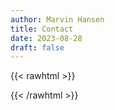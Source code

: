 ```yaml
---
author: Marvin Hansen
title: Contact
date: 2023-08-28
draft: false
---
```

[//]: # (SPDX-License-Identifier: CC-BY-4.0)

{{< rawhtml >}}

<script charset="utf-8" type="text/javascript" src="//js.hsforms.net/forms/embed/v2.js"></script>
<script>
  hbspt.forms.create({
    region: "na1",
    portalId: "8112310",
    formId: "eb04dc44-be12-4fa6-809a-3de3b9922b41"
  });
</script>

{{< /rawhtml >}}
